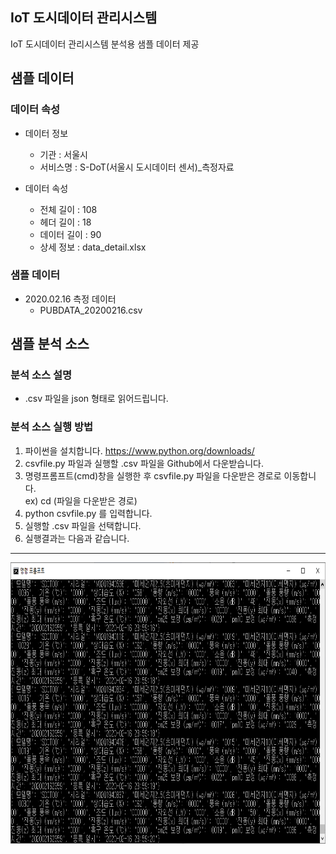 ## IoT 도시데이터 관리시스템
IoT 도시데이터 관리시스템 분석용 샘플 데이터 제공




## 샘플 데이터

### 데이터 속성

- 데이터 정보
  - 기관 : 서울시
  - 서비스명 : S-DoT(서울시 도시데이터 센서)_측정자료

- 데이터 속성
  - 전체 길이 : 108
  - 헤더 길이 : 18
  - 데이터 길이 : 90
  - 상세 정보 : data_detail.xlsx
  
### 샘플 데이터

- 2020.02.16 측정 데이터
  - PUBDATA_20200216.csv




## 샘플 분석 소스 

### 분석 소스 설명
- .csv 파일을 json 형태로 읽어드립니다.

### 분석 소스 실행 방법
1. 파이썬을 설치합니다. <https://www.python.org/downloads/>
2. csvfile.py 파일과 실행할 .csv 파일을 Github에서 다운받습니다.
3. 명령프롬프트(cmd)창을 실행한 후 csvfile.py 파일을 다운받은 경로로 이동합니다.    
 ex) cd (파일을 다운받은 경로)
4. python csvfile.py 를 입력합니다.
5. 실행할 .csv 파일을 선택합니다.
6. 실행결과는 다음과 같습니다.
---
<img src="/cvsfile_result.png" width="850px" height="450px" title="cvsfile_result" alt="cvsfile_result"></img><br/>

